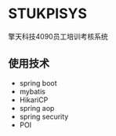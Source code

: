 # STUKPISYS
擎天科技4090员工培训考核系统 

## 使用技术 

* spring boot
* mybatis
* HikariCP
* spring aop
* spring security
* POI
  
